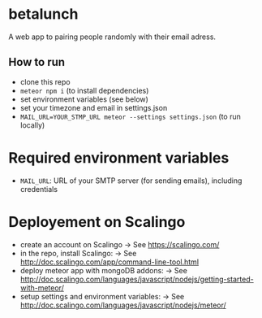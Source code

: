 # betalunch
A web app to pairing people randomly with their email adress.

## How to run

- clone this repo
- `meteor npm i` (to install dependencies)
- set environment variables (see below)
- set your timezone and email in settings.json
- `MAIL_URL=YOUR_STMP_URL meteor --settings settings.json` (to run locally)

# Required environment variables

- `MAIL_URL`: URL of your SMTP server (for sending emails), including credentials

# Deployement on Scalingo

- create an account on Scalingo
    -> See https://scalingo.com/
- in the repo, install Scalingo:
    -> See http://doc.scalingo.com/app/command-line-tool.html
- deploy meteor app with mongoDB addons:
    -> See http://doc.scalingo.com/languages/javascript/nodejs/getting-started-with-meteor/
- setup settings and environment variables:
    -> See http://doc.scalingo.com/languages/javascript/nodejs/meteor/